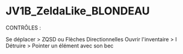 # JV1B_ZeldaLike_BLONDEAU
 
CONTRÔLES :

Se déplacer > ZQSD ou Flèches Directionnelles
Ouvrir l'inventaire > I
Détruire > Pointer un élément avec son bec

